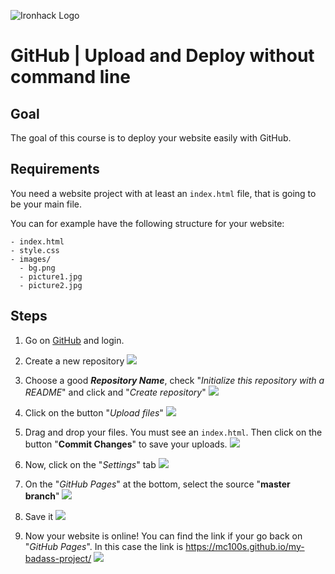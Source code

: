 ![Ironhack Logo](https://i.imgur.com/1QgrNNw.png)

# GitHub | Upload and Deploy without command line

## Goal
The goal of this course is to deploy your website easily with GitHub.


## Requirements

You need a website project with at least an `index.html` file, that is going to be your main file.

You can for example have the following structure for your website:
```
- index.html
- style.css
- images/
  - bg.png
  - picture1.jpg
  - picture2.jpg
```


## Steps
1. Go on [GitHub](https://github.com) and login.

2. Create a new repository
![](https://i.imgur.com/E7FqbkO.png)

3. Choose a good ***Repository Name***, check "*Initialize this repository with a README*" and click and "*Create repository*" 
![](https://i.imgur.com/XnPPOqj.png)

4. Click on the button "*Upload files*"
![](https://i.imgur.com/5ELztv4.png)

5. Drag and drop your files. You must see an `index.html`. Then click on the button "**Commit Changes**" to save your uploads.
![](https://i.imgur.com/IZNSOIi.png)


6. Now, click on the "*Settings*" tab
![](https://i.imgur.com/gaDKq2U.png)

7. On the "*GitHub Pages*" at the bottom, select the source "**master branch**"
![](https://i.imgur.com/AVpmhAW.png)

8. Save it
![](https://i.imgur.com/qseS0OU.png)

9. Now your website is online! You can find the link if your go back on "*GitHub Pages*". In this case the link is https://mc100s.github.io/my-badass-project/
![](https://i.imgur.com/HKsp8Pk.png)
